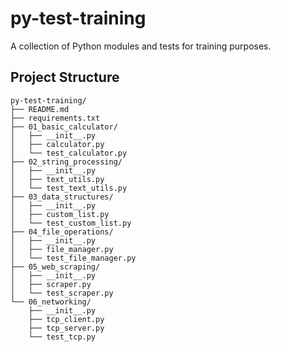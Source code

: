 # py-test-training

A collection of Python modules and tests for training purposes.

## Project Structure

```
py-test-training/
├── README.md
├── requirements.txt
├── 01_basic_calculator/
│   ├── __init__.py
│   ├── calculator.py
│   └── test_calculator.py
├── 02_string_processing/
│   ├── __init__.py
│   ├── text_utils.py
│   └── test_text_utils.py
├── 03_data_structures/
│   ├── __init__.py
│   ├── custom_list.py
│   └── test_custom_list.py
├── 04_file_operations/
│   ├── __init__.py
│   ├── file_manager.py
│   └── test_file_manager.py
├── 05_web_scraping/
│   ├── __init__.py
│   ├── scraper.py
│   └── test_scraper.py
└── 06_networking/
    ├── __init__.py
    ├── tcp_client.py
    ├── tcp_server.py
    └── test_tcp.py
```